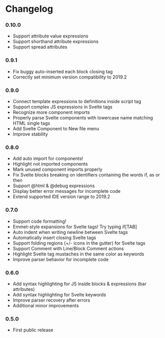 # Changelog

<h3>0.10.0</h3>
<ul>
    <li>Support attribute value expressions</li>
    <li>Support shorthand attribute expressions</li>
    <li>Support spread attributes</li>
</ul>

<h3>0.9.1</h3>
<ul>
    <li>Fix buggy auto-inserted each block closing tag</li>
    <li>Correctly set minimum version compatibility to 2019.2</li>
</ul>

<h3>0.9.0</h3>
<ul>
    <li>Connect template expressions to definitions inside script tag</li>
    <li>Support complex JS expressions in Svelte tags</li>
    <li>Recognize more component imports</li>
    <li>Properly parse Svelte components with lowercase name matching HTML single tags</li>  
    <li>Add Svelte Component to New file menu</li>
    <li>Improve stability</li>
</ul>

<h3>0.8.0</h3>
<ul>
    <li>Add auto import for components!</li>
    <li>Highlight not imported components</li>
    <li>Mark unused component imports properly</li>
    <li>Fix Svelte blocks breaking on identifiers containing the words if, as or then</li>
    <li>Support @html & @debug expressions</li>
    <li>Display better error messages for incomplete code</li>
    <li>Extend supported IDE version range to 2019.2</li>
</ul>

<h3>0.7.0</h3>
<ul>
    <li>Support code formatting!</li>
    <li>Emmet-style expansions for Svelte tags! Try typing if[TAB]</li>
    <li>Auto indent when writing newline between Svelte tags</li>
    <li>Automatically insert closing Svelte tags</li>
    <li>Support folding regions (+/- icons in the gutter) for Svelte tags</li>
    <li>Support Comment with Line/Block Comment actions</li>
    <li>Highlight Svelte tag mustaches in the same color as keywords</li>
    <li>Improve parser behavior for incomplete code</li>
</ul>

<h3>0.6.0</h3>
<ul>
    <li>Add syntax highlighting for JS inside blocks & expressions (bar attributes)</li>
    <li>Add syntax highlighting for Svelte keywords</li>
    <li>Improve parser recovery after errors</li>
    <li>Additional minor improvements</li>
</ul>

<h3>0.5.0</h3>
<ul>
    <li>First public release</li>
</ul>
